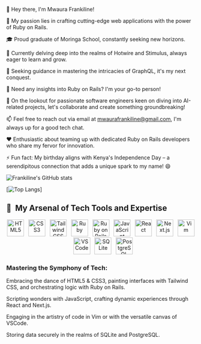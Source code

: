 <!--
**mwaurajr/mwaurajr** is a ✨ _special_ ✨ repository because its `README.md` (this file) appears on your GitHub profile.

Here are some ideas to get you started: -->

👋 Hey there, I'm Mwaura Frankiline!

👀 My passion lies in crafting cutting-edge web applications with the power of Ruby on Rails.

🎓 Proud graduate of Moringa School, constantly seeking new horizons.

🌱 Currently delving deep into the realms of Hotwire and Stimulus, always eager to learn and grow.

🤔 Seeking guidance in mastering the intricacies of GraphQL, it's my next conquest.

💬 Need any insights into Ruby on Rails? I'm your go-to person!

💞️ On the lookout for passionate software engineers keen on diving into AI-related projects, let's collaborate and create something groundbreaking!

📫 Feel free to reach out via email at mwaurafrankiline@gmail.com, I'm always up for a good tech chat.

❤️ Enthusiastic about teaming up with dedicated Ruby on Rails developers who share my fervor for innovation.

⚡ Fun fact: My birthday aligns with Kenya's Independence Day – a serendipitous connection that adds a unique spark to my name! 😄

![Frankiline's GitHub stats](https://github-readme-stats.vercel.app/api?username=mwaurajr&theme=radical)

[![Top Langs](https://github-readme-stats.vercel.app/api/top-langs/?username=mwaurajr)]

<h2> 🚀 &nbsp;My Arsenal of Tech Tools and Expertise</h2>
<p align="center">
  <img src="https://cdn.jsdelivr.net/gh/devicons/devicon/icons/html5/html5-original-wordmark.svg" width="45" height="45" alt="HTML5"/>&nbsp;&nbsp;
  <img src="https://cdn.jsdelivr.net/gh/devicons/devicon/icons/css3/css3-original.svg" width="45" height="45" alt="CSS3"/>&nbsp;&nbsp;
  <img src="https://cdn.jsdelivr.net/gh/devicons/devicon/icons/tailwindcss/tailwindcss-original-wordmark.svg" width="45" height="45" alt="Tailwind CSS"/>&nbsp;&nbsp;
  <img src="https://cdn.jsdelivr.net/gh/devicons/devicon/icons/ruby/ruby-original.svg" width="45" height="45" alt="Ruby"/>&nbsp;&nbsp;
  <img src="https://cdn.jsdelivr.net/gh/devicons/devicon/icons/rails/rails-plain-wordmark.svg" width="45" height="45" alt="Ruby on Rails"/>&nbsp;&nbsp;
  <img src="https://cdn.jsdelivr.net/gh/devicons/devicon/icons/javascript/javascript-original.svg" width="45" height="45" alt="JavaScript"/>&nbsp;&nbsp;
  <img src="https://cdn.jsdelivr.net/gh/devicons/devicon/icons/react/react-original.svg" width="45" height="45" alt="React"/>&nbsp;&nbsp;
  <img src="https://cdn.jsdelivr.net/gh/devicons/devicon/icons/nextjs/nextjs-original-wordmark.svg" width="45" height="45" alt="Next.js"/>&nbsp;&nbsp;
  <img src="https://cdn.jsdelivr.net/gh/devicons/devicon/icons/vim/vim-plain.svg" width="45" height="45" alt="Vim"/>&nbsp;&nbsp;
  <img src="https://cdn.jsdelivr.net/gh/devicons/devicon/icons/vscode/vscode-original.svg" width="45" height="45" alt="VSCode"/>&nbsp;&nbsp;
  <img src="https://cdn.jsdelivr.net/gh/devicons/devicon/icons/sqlite/sqlite-original-wordmark.svg" width="45" height="45" alt="SQLite"/>&nbsp;&nbsp;
  <img src="https://cdn.jsdelivr.net/gh/devicons/devicon/icons/postgresql/postgresql-original-wordmark.svg" width="45" height="45" alt="PostgreSQL"/>
</p>
<h3>Mastering the Symphony of Tech:</h3>
<p>Embracing the dance of HTML5 & CSS3, painting interfaces with Tailwind CSS, and orchestrating logic with Ruby on Rails.</p>
<p>Scripting wonders with JavaScript, crafting dynamic experiences through React and Next.js.</p>
<p>Engaging in the artistry of code in Vim or with the versatile canvas of VSCode.</p>
<p>Storing data securely in the realms of SQLite and PostgreSQL.</p>

